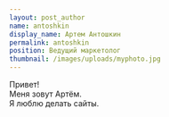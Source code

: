 ```yaml
---
layout: post_author
name: antoshkin
display_name: Артем Антошкин
permalink: antoshkin
position: Ведущий маркетолог
thumbnail: /images/uploads/myphoto.jpg
---
```

Привет!\
Меня зовут Артём.\
Я люблю делать сайты.